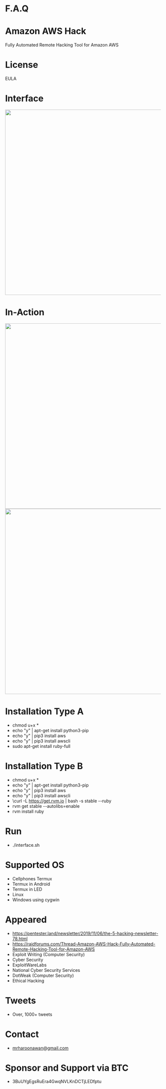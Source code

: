 # F.A.Q

# Amazon AWS Hack
Fully Automated Remote Hacking Tool for Amazon AWS

# License
EULA

# Interface
<div align="center">
    <img src="https://i.ibb.co/wQK8ZhW/a1.png" width="600px"</img> 
</div>

# In-Action
<div align="center">
    <img src="https://i.ibb.co/YjZsVW2/a2.png" width="600px"</img> 
</div>

<div align="center">
    <img src="https://i.ibb.co/gWL0Xnj/a3.png" width="600px"</img> 
</div>

# Installation Type A
- chmod u+x *
- echo "y" | apt-get install python3-pip
- echo "y" | pip3 install aws 
- echo "y" | pip3 install awscli
- sudo apt-get install ruby-full

# Installation Type B
- chmod u+x *
- echo "y" | apt-get install python3-pip
- echo "y" | pip3 install aws 
- echo "y" | pip3 install awscli
- \curl -L https://get.rvm.io | bash -s stable --ruby
- rvm get stable --autolibs=enable
- rvm install ruby

# Run
- ./interface.sh

# Supported OS
- Cellphones Termux
- Termux in Android 
- Termux in LED
- Linux
- Windows using cygwin

# Appeared
- https://pentester.land/newsletter/2019/11/06/the-5-hacking-newsletter-78.html
- https://raidforums.com/Thread-Amazon-AWS-Hack-Fully-Automated-Remote-Hacking-Tool-for-Amazon-AWS
- Exploit Writing (Computer Security) 
- Cyber Security
- ExploitWareLabs
- National Cyber Security Services
- DotWeak (Computer Security) 
- Ethical Hacking

# Tweets
- Over, 1000+ tweets

# Contact
- mrharoonawan@gmail.com

# Sponsor and Support via BTC
- 3BuUYgEgsRuEra4GwqNVLKnDCTjLEDfptu
